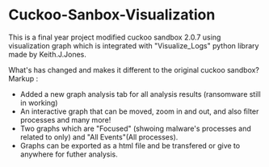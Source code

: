 # Cuckoo-Sanbox-Visualization


This is a final year project modified cuckoo sandbox 2.0.7 using visualization graph which is integrated with "Visualize_Logs" python library made by Keith.J.Jones.

What's has changed and makes it different to the original cuckoo sandbox?
Markup : 
* Added a new graph analysis tab for all analysis results (ransomware still in working)
* An interactive graph that can be moved, zoom in and out, and also filter processes and many more!
* Two graphs which are "Focused" (shwoing malware's processes and related to only) and "All Events"(All processes).
* Graphs can be exported as a html file and be transfered or give to anywhere for futher analysis.

